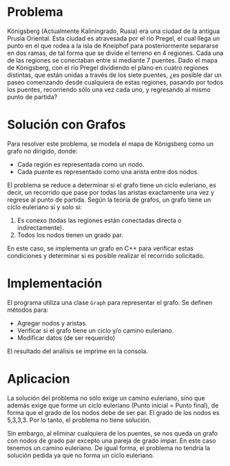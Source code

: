 # Problema
Königsberg (Actualmente Kaliningrado, Rusia) era una ciudad de la antigua Prusia Oriental. Esta ciudad es atravesada por el río Pregel, el cual llega un punto en el que rodea a la isla de Kneiphof para posteriormente separarse en dos ramas, de tal forma que se divide el terreno en 4 regiones. Cada una de las regiones se conectaban entre sí mediante 7 puentes. Dado el mapa de Königsberg, con el río Pregel dividiendo el plano en cuatro regiones distintas, que están unidas a través de los siete puentes, ¿es posible dar un paseo comenzando desde cualquiera de estas regiones, pasando por todos los puentes, recorriendo sólo una vez cada uno, y regresando al mismo punto de partida?

# Solución con Grafos
Para resolver este problema, se modela el mapa de Königsberg como un grafo no dirigido, donde:
- Cada región es representada como un nodo.
- Cada puente es representado como una arista entre dos nodos.

El problema se reduce a determinar si el grafo tiene un ciclo euleriano, es decir, un recorrido que pase por todas las aristas exactamente una vez y regrese al punto de partida. Según la teoría de grafos, un grafo tiene un ciclo euleriano si y solo si:
1. Es conexo (todas las regiones están conectadas directa o indirectamente).
2. Todos los nodos tienen un grado par.

En este caso, se implementa un grafo en C++ para verificar estas condiciones y determinar si es posible realizar el recorrido solicitado.

# Implementación
El programa utiliza una clase `Graph` para representar el grafo. Se definen métodos para:
- Agregar nodos y aristas.
- Verificar si el grafo tiene un ciclo y/o camino euleriano.
- Modificar datos (de ser requerido)

El resultado del análisis se imprime en la consola.

# Aplicacion
La solución del problema no sólo exige un camino euleriano, sino que además exige que forme un ciclo euleriano (Punto inicial = Punto final), de forma que el grado de los nodos debe de ser par. El grado de los nodos es 5,3,3,3. Por lo tanto, el problema no tiene solución.

Sin embargo, al eliminar cualquiera de los puentes, se nos queda un grafo con nodos de grado par excepto una pareja de grado impar. En este caso tenemos un camino euleriano. De igual forma, el problema no tendría la solución pedida ya que no forma un ciclo euleriano. 